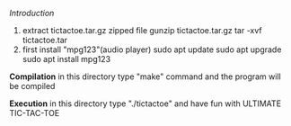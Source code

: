 *Introduction*
1. extract tictactoe.tar.gz zipped file
   gunzip tictactoe.tar.gz
   tar -xvf tictactoe.tar
2. first install "mpg123"(audio player)
   sudo apt update
   sudo apt upgrade
   sudo apt install mpg123

**Compilation**
in this directory type "make" command and the program will be compiled

**Execution**
in this directory type "./tictactoe" and have fun with ULTIMATE TIC-TAC-TOE

